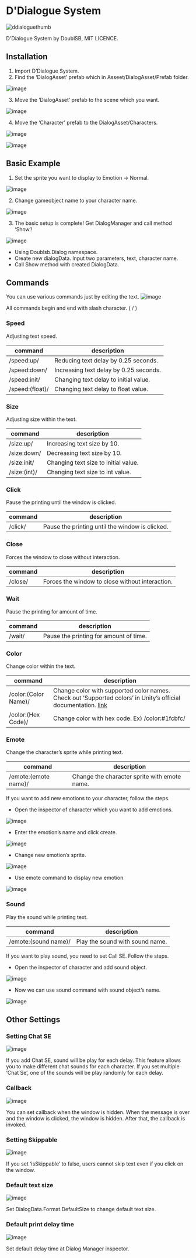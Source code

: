 # D'Dialogue System
![ddialoguethumb](https://user-images.githubusercontent.com/39475849/79770026-cfd60000-8367-11ea-83b2-9dc6a504f7c8.png)

D'Dialogue System by DoublSB, MIT LICENCE.


## Installation
1)	Import D’Dialogue System.
2)	Find the ‘DialogAsset’ prefab which in Asseet/DialogAsset/Prefab folder.

![image](https://user-images.githubusercontent.com/39475849/79880034-6f5bc700-842a-11ea-8064-b7972ae9c373.png)

3)	Move the ‘DialogAsset’ prefab to the scene which you want.

![image](https://user-images.githubusercontent.com/39475849/79880094-80a4d380-842a-11ea-97da-446597761361.png)

4)	Move the ‘Character’ prefab to the DialogAsset/Characters.

![image](https://user-images.githubusercontent.com/39475849/79880127-8bf7ff00-842a-11ea-95b6-8450284539f7.png)

![image](https://user-images.githubusercontent.com/39475849/79880142-91554980-842a-11ea-8876-82a61894c83e.png)


## Basic Example
1)	Set the sprite you want to display to Emotion -> Normal.

![image](https://user-images.githubusercontent.com/39475849/79880180-9f0acf00-842a-11ea-8571-9c69fddd2daf.png)

2)	Change gameobject name to your character name.

![image](https://user-images.githubusercontent.com/39475849/79880198-a631dd00-842a-11ea-923b-8607de1d128e.png)

3)	The basic setup is complete! Get DialogManager and call method ‘Show’!

![image](https://user-images.githubusercontent.com/39475849/79880222-af22ae80-842a-11ea-8fdb-87351dfee14e.png)

-	Using Doublsb.Dialog namespace.
-	Create new dialogData. Input two parameters, text, character name.
-	Call Show method with created DialogData.


## Commands
You can use various commands just by editing the text.
![image](https://user-images.githubusercontent.com/39475849/79880315-ce214080-842a-11ea-92a2-79de7e4df0bb.png)

All commands begin and end with slash character. ( / )

### Speed
Adjusting text speed.

|command|description|
|-----|------|
|/speed:up/|Reducing text delay by 0.25 seconds.|
|/speed:down/|Increasing text delay by 0.25 seconds.|
|/speed:init/|Changing text delay to initial value.|
|/speed:(float)/|Changing text delay to float value.|


### Size
Adjusting size within the text.

|command|description|
|-----|------|
|/size:up/|Increasing text size by 10.|
|/size:down/|Decreasing text size by 10.|
|/size:init/|Changing text size to initial value.|
|/size:(int)/|Changing text size to int value.|



### Click
Pause the printing until the window is clicked.

|command|description|
|-----|------|
|/click/|Pause the printing until the window is clicked.|



### Close
Forces the window to close without interaction.

|command|description|
|-----|------|
|/close/|Forces the window to close without interaction.|


### Wait
Pause the printing for amount of time.

|command|description|
|-----|------|
|/wait/|Pause the printing for amount of time.|


### Color
Change color within the text.

|command|description|
|-----|------|
|/color:(Color Name)/|Change color with supported color names. Check out ‘Supported colors’ in Unity’s official documentation. [link](https://docs.unity3d.com/Packages/com.unity.ugui@1.0/manual/StyledText.html)|
|/color:(Hex Code)/|Change color with hex code. Ex) /color:#1fcbfc/|


### Emote
Change the character’s sprite while printing text.

|command|description|
|-----|------|
|/emote:(emote name)/|Change the character sprite with emote name.|

If you want to add new emotions to your character, follow the steps.

- Open the inspector of character which you want to add emotions.

![image](https://user-images.githubusercontent.com/39475849/79881113-ca41ee00-842b-11ea-8cf0-9a8e85b17b0c.png)

- Enter the emotion’s name and click create.

![image](https://user-images.githubusercontent.com/39475849/79881156-d4fc8300-842b-11ea-999c-af9e5e00cb08.png)

- Change new emotion’s sprite.

![image](https://user-images.githubusercontent.com/39475849/79881188-dded5480-842b-11ea-9bec-592b2d30cf35.png)

- Use emote command to display new emotion.

![image](https://user-images.githubusercontent.com/39475849/79881249-ef366100-842b-11ea-9edc-9b6886efe095.png)


### Sound
Play the sound while printing text.

|command|description|
|-----|------|
|/emote:(sound name)/|Play the sound with sound name.|

If you want to play sound, you need to set Call SE. Follow the steps.

- Open the inspector of character and add sound object.

![image](https://user-images.githubusercontent.com/39475849/79881361-0a08d580-842c-11ea-9575-1546b616847e.png)

- Now we can use sound command with sound object’s name.

![image](https://user-images.githubusercontent.com/39475849/79881424-1e4cd280-842c-11ea-8fc4-0527d6e3dc05.png)


## Other Settings

### Setting Chat SE
![image](https://user-images.githubusercontent.com/39475849/79881468-302e7580-842c-11ea-9580-483f70002bca.png)

If you add Chat SE, sound will be play for each delay.
This feature allows you to make different chat sounds for each character.
If you set multiple ‘Chat Se’, one of the sounds will be play randomly for each delay.

### Callback
![image](https://user-images.githubusercontent.com/39475849/79881501-3cb2ce00-842c-11ea-92af-cc65d9579363.png)

You can set callback when the window is hidden.
When the message is over and the window is clicked, the window is hidden. After that, the callback is invoked.

### Setting Skippable
![image](https://user-images.githubusercontent.com/39475849/79881530-4805f980-842c-11ea-8b3f-be25b2774ae2.png)

If you set ‘isSkippable’ to false, users cannot skip text even if you click on the window.

### Default text size
![image](https://user-images.githubusercontent.com/39475849/79881566-53f1bb80-842c-11ea-80c7-12a9ef3f41ac.png)

Set DialogData.Format.DefaultSize to change default text size.

### Default print delay time
![image](https://user-images.githubusercontent.com/39475849/79881606-610eaa80-842c-11ea-9603-3a5b413d5d9e.png)

Set default delay time at Dialog Manager inspector.
